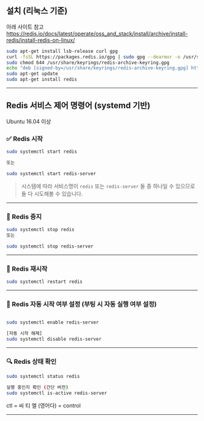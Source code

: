 
## 설치 (리눅스 기준)

아래 사이트 참고 
https://redis.io/docs/latest/operate/oss_and_stack/install/archive/install-redis/install-redis-on-linux/

```bash
sudo apt-get install lsb-release curl gpg
curl -fsSL https://packages.redis.io/gpg | sudo gpg --dearmor -o /usr/share/keyrings/redis-archive-keyring.gpg
sudo chmod 644 /usr/share/keyrings/redis-archive-keyring.gpg
echo "deb [signed-by=/usr/share/keyrings/redis-archive-keyring.gpg] https://packages.redis.io/deb $(lsb_release -cs) main" | sudo tee /etc/apt/sources.list.d/redis.list
sudo apt-get update
sudo apt-get install redis
```


---
## Redis 서비스 제어 명령어 (systemd 기반)

Ubuntu 16.04 이상
### ✅ Redis 시작

```bash
sudo systemctl start redis

또는

sudo systemctl start redis-server
```



> 시스템에 따라 서비스명이 `redis` 또는 `redis-server` 둘 중 하나일 수 있으므로 둘 다 시도해볼 수 있습니다.

---

### 🛑 Redis 중지

```bash 
sudo systemctl stop redis
또는

sudo systemctl stop redis-server
```

---

### 🔁 Redis 재시작


```bash
sudo systemctl restart redis

```


---

### 📌 Redis 자동 시작 여부 설정 (부팅 시 자동 실행 여부 설정)

```bash 

sudo systemctl enable redis-server

[자동 시작 해제]
sudo systemctl disable redis-server
```

---

### 🔍 Redis 상태 확인
```bash
sudo systemctl status redis

실행 중인지 확인 (간단 버전)
sudo systemctl is-active redis-server
```
ctl = 씨 티 엘 (영어다) = control

---

